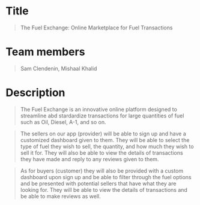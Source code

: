 # Title
> The Fuel Exchange: Online Marketplace for Fuel Transactions
# Team members
> Sam Clendenin, Mishaal Khalid
# Description
> The Fuel Exchange is an innovative online platform designed to streamline abd stardardize transactions for large quantities of fuel such as Oil, Diesel, A-1, and so on.

> The sellers on our app (provider) will be able to sign up and have a customized dashboard given to them. They will be able to select the type of fuel they wish to sell, the quantity, and how much they wish to sell it for. They will also be able to view the details of transactions they have made and reply to any reviews given to them.

> As for buyers (customer) they will also be provided with a custom dashboard upon sign up and be able to filter through the fuel options and be presented with potential sellers that have what they are looking for. They will be able to view the details of transactions and be able to make reviews as well.
